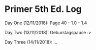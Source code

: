 # Primer 5th Ed. Log
Day One (12/11/2018): Page 40 - 1.0 - 1.4

Day Two (13/11/2018): Geburstagspause :>

Day Three (14/11/2018): ...
